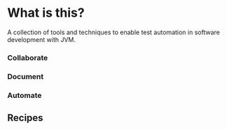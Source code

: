 # What is this?
A collection of tools and techniques to enable test automation in software development with JVM.
### Collaborate
### Document
### Automate
## Recipes